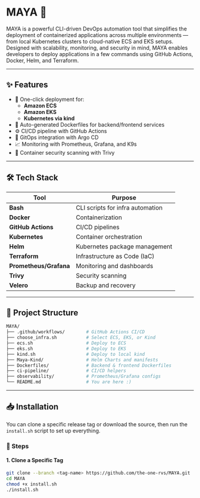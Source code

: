 # MAYA 🚀

MAYA is a powerful CLI-driven DevOps automation tool that simplifies the deployment of containerized applications across multiple environments — from local Kubernetes clusters to cloud-native ECS and EKS setups. Designed with scalability, monitoring, and security in mind, MAYA enables developers to deploy applications in a few commands using GitHub Actions, Docker, Helm, and Terraform.

---

## ✨ Features

- 🔘 One-click deployment for:
  - **Amazon ECS**
  - **Amazon EKS**
  - **Kubernetes via kind**
- 🐳 Auto-generated Dockerfiles for backend/frontend services
- ⚙️ CI/CD pipeline with GitHub Actions
- 🎯 GitOps integration with Argo CD
- 📈 Monitoring with Prometheus, Grafana, and K9s
- 🔐 Container security scanning with Trivy
---

## 🛠 Tech Stack

| Tool         | Purpose                          |
|--------------|----------------------------------|
| **Bash**     | CLI scripts for infra automation |
| **Docker**   | Containerization                 |
| **GitHub Actions** | CI/CD pipelines             |
| **Kubernetes** | Container orchestration         |
| **Helm**     | Kubernetes package management    |
| **Terraform**| Infrastructure as Code (IaC)     |
| **Prometheus/Grafana** | Monitoring and dashboards |
| **Trivy**    | Security scanning                |
| **Velero**   | Backup and recovery              |

---

## 📂 Project Structure

```bash
MAYA/
├── .github/workflows/        # GitHub Actions CI/CD
├── choose_infra.sh           # Select ECS, EKS, or Kind
├── ecs.sh                    # Deploy to ECS
├── eks.sh                    # Deploy to EKS
├── kind.sh                   # Deploy to local kind
├── Maya-Kind/                # Helm Charts and manifests
├── Dockerfiles/              # Backend & frontend Dockerfiles
├── ci-pipeline/              # CI/CD helpers
├── observability/            # Prometheus/Grafana configs
└── README.md                 # You are here :)

```
---

## 📥 Installation

You can clone a specific release tag or download the source, then run the `install.sh` script to set up everything.

### 🚀 Steps

#### 1. Clone a Specific Tag

```bash
git clone --branch <tag-name> https://github.com/the-one-rvs/MAYA.git
cd MAYA
chmod +x install.sh
./install.sh
```



